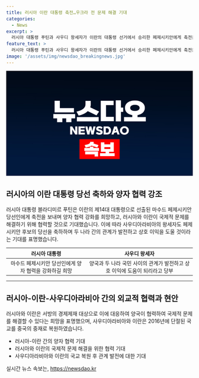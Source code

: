 ```yaml
---
title: 러시아 이란 대통령 축전…우크라 전 문제 해결 기대
categories:
  - News
excerpt: >
  러시아 대통령 푸틴과 사우디 왕세자가 이란의 대통령 선거에서 승리한 페제시키안에게 축전을 보내며 양국 간 관계 발전을 기대하고 있음. 이란과의 협력을 강화하고 국제적 문제를 해결하기 위한 노력을 희망하며, 러시아와 사우디의 지지를 받는 페제시키안은 이란의 외교적 입지를 강화하고 있다. 이렇게 변화하는 이란의 정치적 상황이 중동 지역의 동향을 좌우할 것으로 전망된다.
feature_text: >
  러시아 대통령 푸틴과 사우디 왕세자가 이란의 대통령 선거에서 승리한 페제시키안에게 축전을 보내며 양국 간 관계 발전을 기대하고 있음. 이란과의 협력을 강화하고 국제적 문제를 해결하기 위한 노력을 희망하며, 러시아와 사우디의 지지를 받는 페제시키안은 이란의 외교적 입지를 강화하고 있다. 이렇게 변화하는 이란의 정치적 상황이 중동 지역의 동향을 좌우할 것으로 전망된다.
image: '/assets/img/newsdao_breakingnews.jpg'
---
```


<p><img src="/assets/img/newsdao_breakingnews.jpg" alt="bookingtag 속보" /></p>

<h2 data-ke-size="size26">러시아의 이란 대통령 당선 축하와 양자 협력 강조</h2>

<p data-ke-size="size16">러시아 대통령 블라디미르 푸틴은 이란의 제14대 대통령으로 선출된 마수드 페제시키안 당선인에게 축전을 보내며 양자 협력 강화를 희망하고, 러시아와 이란이 국제적 문제를 해결하기 위해 협력할 것으로 기대했습니다. 이에 따라 사우디아라비아의 왕세자도 페제시키안 후보의 당선을 축하하며 두 나라 간의 관계가 발전하고 상호 이익을 도울 것이라는 기대를 표명했습니다.</p>

<table>
<thead>
    <tr>
        <th style="text-align: center; height: 17px;"><b>러시아 대통령</b></th>
        <th style="text-align: center; height: 17px;"><b>사우디 왕세자</b></th>
    </tr>
</thead>
<tbody>
    <tr>
        <td style="text-align: center; height: 17px;">마수드 페제시키안 당선인에게 양자 협력을 강화하길 희망</td>
        <td style="text-align: center; height: 17px;">양국과 두 나라 국민 사이의 관계가 발전하고 상호 이익에 도움이 되리라고 당부</td>
    </tr>
</tbody>
</table>

<hr>

<h2 data-ke-size="size26">러시아-이란-사우디아라비아 간의 외교적 협력과 현안</h2>

<p data-ke-size="size16">러시아와 이란은 서방의 경제제재 대상으로 이에 대응하여 양국이 협력하여 국제적 문제를 해결할 수 있다는 희망을 표명했으며, 사우디아라비아와 이란은 2016년에 단절된 국교를 중국의 중재로 복원하였습니다.</p>

<ul>
    <li>러시아-이란 간의 양자 협력 기대</li>
    <li>러시아와 이란의 국제적 문제 해결을 위한 협력 기대</li>
    <li>사우디아라비아와 이란의 국교 복원 후 관계 발전에 대한 기대</li>
</ul>
실시간 뉴스 속보는, <a href="https://newsdao.kr" rel="dofollow">https://newsdao.kr</a>


